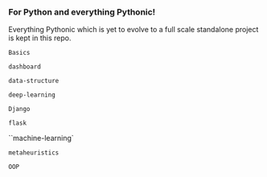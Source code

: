 ### For Python and everything Pythonic!

Everything Pythonic which is yet to evolve to a full scale standalone project is kept in this repo.

`Basics`

`dashboard`

`data-structure`

`deep-learning`

`Django`

`flask`

``machine-learning`

`metaheuristics`

`OOP`

